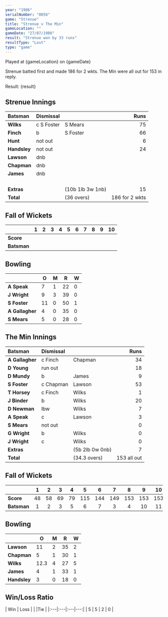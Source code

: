 ```yaml
---
year: "1986"
serialNumber: "0056"
game: "Strenue"
title: "Strenue v The Min"
gameLocation: ""
gameDate: "27/07/1986"
result: "Strenue won by 33 runs"
resultType: "Lost"
type: "game"
---
```


Played at {gameLocation} on {gameDate} 

Strenue batted first and made 186 for 2 wkts. The Min were all out for 153 in reply.

Result: {result}
 
## Strenue Innings

| Batsman | Dismissal |  | Runs |
|:---|:---|---|---:|
| **Wilks** | c S Foster | S Mears | 75 | 
| **Finch** | b | S Foster | 66 | 
| **Hunt** | not out |   | 6 | 
| **Handsley** | not out |   | 24 | 
| **Lawson** | dnb |  |  | 
| **Chapman** | dnb |  |  | 
| **James** | dnb |  |  | 
|  |  |  |  | 
|  |  |  |  |
|  |  |  |  |
|  |  |  |  | 
| **Extras** | | (10b 1lb 3w 1nb) | 15 | 
| **Total** | | (36 overs) | 186 for 2 wkts | 

## Fall of Wickets

| | 1 | 2 | 3 | 4 | 5 | 6 | 7 | 8 | 9 | 10 |
|---|:---:|:---:|:---:|:---:|:---:|:---:|:---:|:---:|:---:|:---:|
| **Score** |  |  |  |  |  |  |  |  |  |  |
| **Batsman** |  |  |  |  |  |  |  |  |  |  |  |

## Bowling

| | O | M | R | W |
|---|---|---|---|---|
| **A Speak** | 7 | 1 | 22 | 0 | 
| **J Wright** | 9 | 3 | 39 | 0 | 
| **S Foster** | 11 | 0 | 50 | 1 | 
| **A Gallagher** | 4 | 0 | 35 | 0 | 
| **S Mears** | 5 | 0 | 28 | 0 |


## The Min Innings

| Batsman | Dismissal |  | Runs |
|:---|:---|---|---:|
| **A Gallagher** | c Finch | Chapman | 34 | 
| **D Young** | run out |  | 18 | 
| **D Mundy** | b | James | 9 | 
| **S Foster** | c Chapman | Lawson | 53 | 
| **T Horsey** | c Finch  | Wilks | 1 | 
| **J Binder** | b | Wilks | 20 | 
| **D Newman** | lbw | Wilks | 7 | 
| **A Speak** | c  | Lawson | 3 | 
| **S Mears** | not out |  | 0 | 
| **G Wright** | b | Wilks | 0 | 
| **J Wright** | c | Wilks | 0 | 
| **Extras** | | (5b 2lb 0w 0nb) | 7 | 
| **Total** | | (34.3 overs) | 153 all out | 

## Fall of Wickets

| | 1 | 2 | 3 | 4 | 5 | 6 | 7 | 8 | 9 | 10 |
|---|:---:|:---:|:---:|:---:|:---:|:---:|:---:|:---:|:---:|:---:|
| **Score** | 48 | 58 | 69 | 79 | 115 | 144 | 149 | 153 | 153 | 153 | 
| **Batsman** | 1 | 2 | 3 | 5 | 6 | 7 | 3 | 4 | 10 | 11 | 

## Bowling

| | O | M | R | W |
|---|---|---|---|---|
| **Lawson** | 11 | 2 | 35 | 2 | 
| **Chapman** | 5 | 1 | 30 | 1 | 
| **Wilks** | 12.3 | 4 | 27 | 5 | 
| **James** | 4 | 1 | 33 | 1 | 
| **Handsley** | 3 | 0 | 18 | 0 | 

## Win/Loss Ratio

| Win | Loss |  |  |Tie |
|:---|:---|:---|---:|
| 5 | 5 | 2 | 0 |